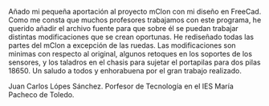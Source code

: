 Añado mi pequeña aportación al proyecto mClon con mi diseño en FreeCad. Como me consta que muchos profesores trabajamos con este programa, he querido 
añadir el archivo fuente para que sobre él se puedan trabajar distintas modificaciones que se crean oportunas.
He rediseñado todas las partes del mClon a excepción de las ruedas. Las modificaciones son minimas con respecto al original, algunos retoques
en los soportes de los sensores, y los taladros en el chasis para sujetar el portapilas para dos pilas 18650.
Un saludo a todos y enhorabuena por el gran trabajo realizado.

Juan Carlos Lópes Sánchez.
Porfesor de Tecnología en el IES María Pacheco de Toledo.
